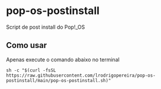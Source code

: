 # pop-os-postinstall
Script de post install do Pop!_OS


## Como usar

Apenas execute o comando abaixo no terminal
```shell
sh -c "$(curl -fsSL https://raw.githubusercontent.com/lrodrigopereira/pop-os-postinstall/main/pop-os-postinstall.sh)"
```
